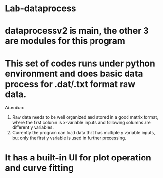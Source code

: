 # Lab-dataprocess
# dataprocessv2 is main, the other 3 are modules for this program
# This set of codes runs under python environment and does basic data process for .dat/.txt format raw data. 
Attention: 
1. Raw data needs to be well organized and stored in a good matrix format, where the first column is x-variable inputs and following columns are different y variables.
2. Currently the program can load data that has multiple y variable inputs, but only the first y variable is used in further processing.
# It has a built-in UI for plot operation and curve fitting
